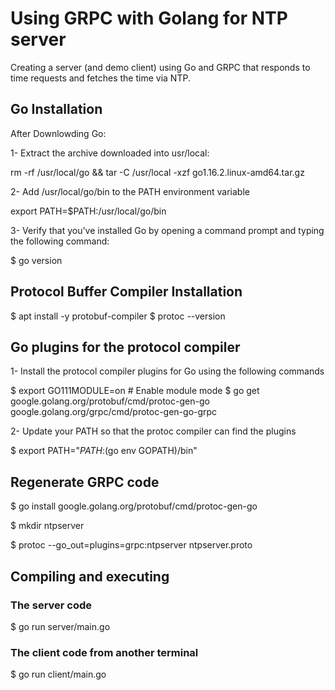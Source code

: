 # Using GRPC with Golang for NTP server

Creating a server (and demo client) using Go and GRPC that responds to time requests and fetches
the time via NTP.

## Go Installation

After Downlowding Go:

1- Extract the archive downloaded into usr/local:

rm -rf /usr/local/go && tar -C /usr/local -xzf go1.16.2.linux-amd64.tar.gz

2- Add /usr/local/go/bin to the PATH environment variable

export PATH=$PATH:/usr/local/go/bin

3- Verify that you've installed Go by opening a command prompt and typing the following command: 

$ go version

## Protocol Buffer Compiler Installation

$ apt install -y protobuf-compiler
$ protoc --version

## Go plugins for the protocol compiler

1- Install the protocol compiler plugins for Go using the following commands

$ export GO111MODULE=on  # Enable module mode
$ go get google.golang.org/protobuf/cmd/protoc-gen-go \
         google.golang.org/grpc/cmd/protoc-gen-go-grpc

2- Update your PATH so that the protoc compiler can find the plugins 

$ export PATH="$PATH:$(go env GOPATH)/bin"

## Regenerate GRPC code

$ go install google.golang.org/protobuf/cmd/protoc-gen-go

$ mkdir ntpserver

$ protoc --go_out=plugins=grpc:ntpserver ntpserver.proto

## Compiling and executing 

### The server code
$ go run server/main.go

### The client code from another terminal
$ go run client/main.go

